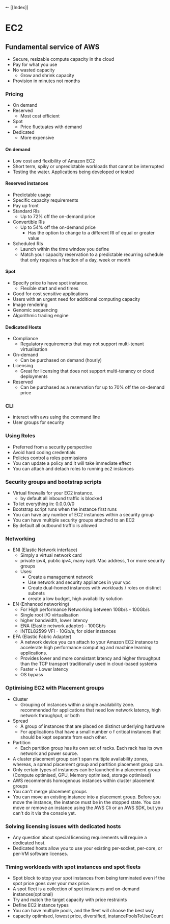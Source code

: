 ↼ [[Index]]

# EC2
## Fundamental service of AWS
- Secure, resizable compute capacity in the cloud
- Pay for what you use
- No wasted capacity
	- Grow and shrink capacity
- Provision in minutes not months

### Pricing
- On demand
- Reserved
	- Most cost efficient
- Spot
	- Price fluctuates with demand
- Dedicated
	- More expensive

####  On demand
- Low cost and flexibility of Amazon EC2
- Short term, spiky or unpredictable workloads that cannot be interrupted
- Testing the water. Applications being developed or tested

#### Reserved instances
- Predictable usage
- Specific capacity requirements
- Pay up front
- Standard RIs
	- Up to 72% off the on-demand price
- Convertible RIs
	- Up to 54% off the on-demand price
		- Has the option to change to a different RI of equal or greater value
- Scheduled RIs
	- Launch within the time window you define
	- Match your capacity reservation to a predictable recurring schedule that only requires a fraction of a day, week or month

#### Spot 
- Specify price to have spot instance.
	- Flexible start and end times
- Good for cost sensitive applications
- Users with an urgent need for additional computing capacity
- Image rendering
- Genomic sequencing
- Algorithmic trading engine

#### Dedicated Hosts
- Compliance
	- Regulatory requirements that may not support multi-tenant virtualisation
- On-demand
	- Can be purchased on demand (hourly)
- Licensing
	- Great for licensing that does not support multi-tenancy or cloud deployments
- Reserved
	- Can be purchased as a reservation for up to 70% off the on-demand price

### CLI
- interact with aws using the command line
- User groups for security

### Using Roles
- Preferred from a security perspective
- Avoid hard coding credentials
- Policies control a roles permissions
- You can update a policy and it will take immediate effect
- You can attach and detach roles to running ec2 instances 

### Security groups and bootstrap scripts
- Virtual firewalls for your EC2 instance. 
	- by default all inbound traffic is blocked
- To let everything in: 0.0.0.0/0
- Bootstrap script runs when the instance first runs
- You can have any number of EC2 instances within a security group
- You can have multiple security groups attached to an EC2
- By default all outbound traffic is allowed

### Networking
- ENI (Elastic Network interface)
	- Simply a virtual network card
	- private ipv4, public ipv4, many ivp6. Mac address, 1 or more security groups
	- Uses:
		- Create a management network
		- Use network and security appliances in your vpc
		- Create dual-homed instances with workloads / roles on distinct subnets
		- create a low budget, high availability solution
- EN (Enhanced networking)
	- For High performance Networking between 10Gb/s - 100Gb/s
	- Single root I/O virtualisation
	- higher bandwidth, lower latency
	- ENA (Elastic network adapter) - 100Gb/s
	- INTEL82599 VFI - 10Gb/s, for older instances
- EFA (Elastic Fabric Adapter)
	- A network device you can attach to your Amazon EC2 instance to accelerate high performance computing and machine learning applications.
	- Provides lower and more consistant latency and higher throughput than the TCP transport traditionally used in cloud-based systems
	- Faster + Lower latency
	- OS bypass

### Optimising EC2 with Placement groups
- Cluster
	- Grouping of instances within a single availability zone. recommended for applications that need low network latency, high network throughput, or both
- Spread
	- A group of instances that are placed on distinct underlying hardware
	- For applications  that have a small number o f critical instances that should be kept separate from each other.
- Partition
	- Each partition group has its own set of racks. Each rack has its own network and power source. 
- A cluster placement group can't span multiple availability zones, whereas, a spread placement group and partition placement group can.
- Only certain types of instances can be launched in a placement group (Compute optimised, GPU, Memory optimised, storage optimised)
- AWS recommends homogenous instances within cluster placement groups
- You can't merge placement groups
- You can move an existing instance into a placement group. Before you move the instance, the instance must be in the stopped state. You can move or remove an instance using the AWS Cli or an AWS SDK, but you can't do it via the console yet.

### Solving licensing issues with dedicated hosts
- Any question about special licensing requirements will require a dedicated host.
- Dedicated hosts allow you to use your existing per-socket, per-core, or per-VM software licenses.

### Timing workloads with spot instances and spot fleets
- Spot block to stop your spot instances from being terminated even if the spot price goes over your max price.
- A spot fleet is a collection of spot instances and on-demand instances(optional)
- Try and match the target capacity with price restraints
- Define EC2 instance types
- You can have multiple pools, and the fleet will choose the best way
- capacity optimised, lowest price, diversified, instancePoolsToUseCount
